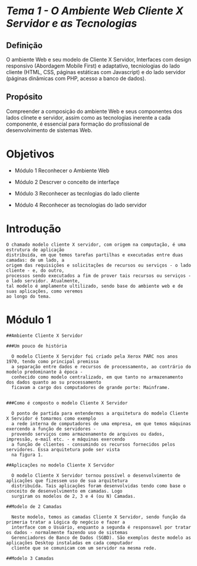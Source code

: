 # *Tema 1 - O Ambiente Web Cliente X Servidor e as Tecnologias*

## Definição 

  O ambiente Web e seu modelo de Cliente X Servidor, Interfaces com design responsivo (Abordagem Mobile First) e adaptativo, 
  tecniologias do lado cliente (HTML, CSS, páginas estáticas com Javascript) e do lado servidor (páginas dinâmicas com PHP, 
  acesso a banco de dados).
  
## Propósito

  Compreender a composição do ambiente Web e seus componentes dos lados clinete e servidor, assim como as tecnologias inerente 
  a cada componente, é essencial para formação do profissional de desenvolvimento de sistemas Web.
  
# Objetivos

  - Módulo 1
      Reconhecer o Ambiente Web
      
  - Módulo 2
      Descrver o conceito de interfaçe
      
  - Módulo 3
      Reconhecer as tecnlogias do lado cliente 
      
  - Módulo 4
      Reconhecer as tecnologias do lado servidor 
      
  
  # Introdução 
  
    O chamado modelo cliente X servidor, com origem na computação, é uma estrutura de aplicação 
    distribuida, em que temos tarefas partilhas e executadas entre duas camadas: de um lado, a 
    origem das requisições e solicitações de recursos ou serviços - o lado cliente - e, do outro,
    processos sendo executados a fim de prover tais recursos ou serviços - o lado servidor. Atualmente,
    tal modelo é amplamente ultilizado, sendo base do ambiente web e de suas aplicações, como veremos
    ao longo do tema.
    
    
  # Módulo 1
  
    ##Ambiente Cliente X Servidor
    
    ###Um pouco de história 
      
      O modelo Cliente X Servidor foi criado pela Xerox PARC nos anos 1970, tendo como principal premissa 
      a separação entre dados e recursos de processamento, ao contrário do modelo predominante á época - 
      conhecido como modelo centralizado, em que tanto no armazenamento dos dados quanto ao su processamento 
      ficavam a cargo dos computadores de grande porte: Mainframe.
      
      
    ###Como é composto o modelo Cliente X Servidor
    
      O ponto de partida para entendermos a arquitetura do modelo Cliente X Servidor é tomarmos como exemplo 
      a rede interna de computadores de uma empresa, em que temos máquinas exercendo a função de servidores - 
      provendo serviços como armazenamento de arquivos ou dados, impressão, e-mail etc. - e máquinas exercendo 
      a função de clientes - consumindo os recursos fornecidos pelos servidores. Essa arquitetura pode ser vista 
      na figura 1.
      
    ##Aplicações no modelo Cliente X Servidor 
    
      O modelo Cliente X Servidor tornou possível o desenvolvimento de aplicações que fizessem uso de sua arquitetura
      distribuída. Tais aplicações foram desenvolvidas tendo como base o conceito de desenvolvimento em camadas. Logo 
      surgiram os modelos de 2, 3 e 4 (ou N) Camadas.
      
    ##Modelo de 2 Camadas
    
      Neste modelo, temos as camadas Cliente X Servidor, sendo função da primeria tratar a Lógica dp negócio e fazer a 
      interface com o Usuário, enquanto a segunda é responsavel por tratar os dados - normalmente fazendo uso de sistemas 
      Gerenciadores de Banco de Dados (SGBD). São exemplos deste modelo as aplicações Desktop instaladas em cada computador
      cliente que se comunicam com um servidor na mesma rede.
      
    ##Modelo 3 Camadas   
     
     
    
       
  

